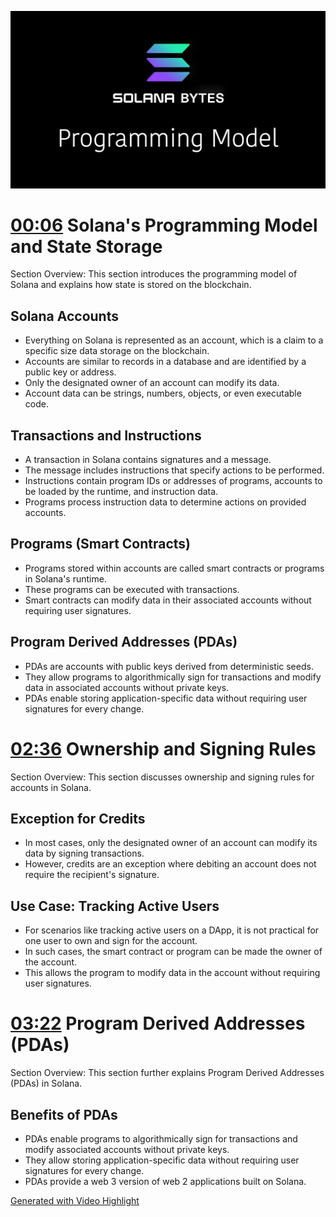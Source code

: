 ![](2023-11-13-21-38-36.png)

# [00:06](https://youtu.be/pRYs49MqapI?t=6) Solana's Programming Model and State Storage

Section Overview: This section introduces the programming model of Solana and explains how state is stored on the blockchain.

## Solana Accounts

- Everything on Solana is represented as an account, which is a claim to a specific size data storage on the blockchain.
- Accounts are similar to records in a database and are identified by a public key or address.
- Only the designated owner of an account can modify its data.
- Account data can be strings, numbers, objects, or even executable code.

## Transactions and Instructions

- A transaction in Solana contains signatures and a message.
- The message includes instructions that specify actions to be performed.
- Instructions contain program IDs or addresses of programs, accounts to be loaded by the runtime, and instruction data.
- Programs process instruction data to determine actions on provided accounts.

## Programs (Smart Contracts)

- Programs stored within accounts are called smart contracts or programs in Solana's runtime.
- These programs can be executed with transactions.
- Smart contracts can modify data in their associated accounts without requiring user signatures.

## Program Derived Addresses (PDAs)

- PDAs are accounts with public keys derived from deterministic seeds.
- They allow programs to algorithmically sign for transactions and modify data in associated accounts without private keys.
- PDAs enable storing application-specific data without requiring user signatures for every change.

# [02:36](https://youtu.be/pRYs49MqapI?t=156) Ownership and Signing Rules

Section Overview: This section discusses ownership and signing rules for accounts in Solana.

## Exception for Credits

- In most cases, only the designated owner of an account can modify its data by signing transactions.
- However, credits are an exception where debiting an account does not require the recipient's signature.

## Use Case: Tracking Active Users

- For scenarios like tracking active users on a DApp, it is not practical for one user to own and sign for the account.
- In such cases, the smart contract or program can be made the owner of the account.
- This allows the program to modify data in the account without requiring user signatures.

# [03:22](https://youtu.be/pRYs49MqapI?t=202) Program Derived Addresses (PDAs)

Section Overview: This section further explains Program Derived Addresses (PDAs) in Solana.

## Benefits of PDAs

- PDAs enable programs to algorithmically sign for transactions and modify associated accounts without private keys.
- They allow storing application-specific data without requiring user signatures for every change.
- PDAs provide a web 3 version of web 2 applications built on Solana.


[Generated with Video Highlight](https://videohighlight.com/video/summary/pRYs49MqapI)